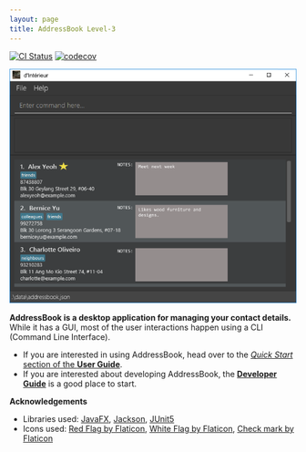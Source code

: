 ```yaml
---
layout: page
title: AddressBook Level-3
---
```


[![CI Status](https://github.com/se-edu/addressbook-level3/workflows/Java%20CI/badge.svg)](https://github.com/se-edu/addressbook-level3/actions)
[![codecov](https://codecov.io/gh/AY2122S2-CS2103-T12-2/tp/branch/master/graph/badge.svg?token=LTPAH44EQN)](https://codecov.io/gh/AY2122S2-CS2103-T12-2/tp)

![Ui](images/Ui.png)

**AddressBook is a desktop application for managing your contact details.** While it has a GUI, most of the user interactions happen using a CLI (Command Line Interface).

* If you are interested in using AddressBook, head over to the [_Quick Start_ section of the **User Guide**](UserGuide.html#quick-start).
* If you are interested about developing AddressBook, the [**Developer Guide**](DeveloperGuide.html) is a good place to start.


**Acknowledgements**

* Libraries used: [JavaFX](https://openjfx.io/), [Jackson](https://github.com/FasterXML/jackson), [JUnit5](https://github.com/junit-team/junit5)
* Icons used: [Red Flag by Flaticon](https://www.flaticon.com/free-icon/finish_2164620), [White Flag by Flaticon](https://www.flaticon.com/free-icon/finish_2164598), [Check mark by Flaticon](https://www.flaticon.com/free-icon/checked_190411)
